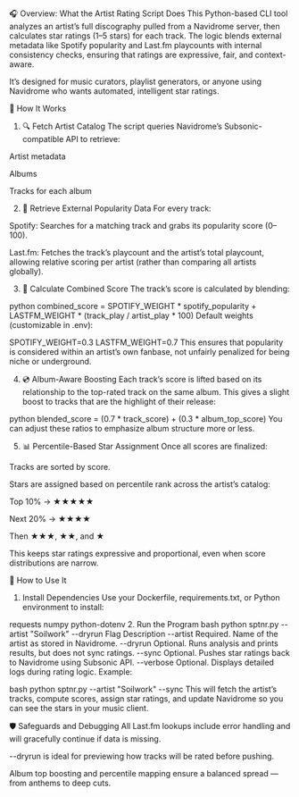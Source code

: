 🎧 Overview: What the Artist Rating Script Does
This Python-based CLI tool analyzes an artist’s full discography pulled from a Navidrome server, then calculates star ratings (1–5 stars) for each track. The logic blends external metadata like Spotify popularity and Last.fm playcounts with internal consistency checks, ensuring that ratings are expressive, fair, and context-aware.

It’s designed for music curators, playlist generators, or anyone using Navidrome who wants automated, intelligent star ratings.

🧠 How It Works
1. 🔍 Fetch Artist Catalog
The script queries Navidrome’s Subsonic-compatible API to retrieve:

Artist metadata

Albums

Tracks for each album

2. 📡 Retrieve External Popularity Data
For every track:

Spotify: Searches for a matching track and grabs its popularity score (0–100).

Last.fm: Fetches the track’s playcount and the artist’s total playcount, allowing relative scoring per artist (rather than comparing all artists globally).

3. 🧮 Calculate Combined Score
The track’s score is calculated by blending:

python
combined_score = SPOTIFY_WEIGHT * spotify_popularity + LASTFM_WEIGHT * (track_play / artist_play * 100)
Default weights (customizable in .env):

SPOTIFY_WEIGHT=0.3
LASTFM_WEIGHT=0.7
This ensures that popularity is considered within an artist’s own fanbase, not unfairly penalized for being niche or underground.

4. 💿 Album-Aware Boosting
Each track’s score is lifted based on its relationship to the top-rated track on the same album. This gives a slight boost to tracks that are the highlight of their release:

python
blended_score = (0.7 * track_score) + (0.3 * album_top_score)
You can adjust these ratios to emphasize album structure more or less.

5. 📊 Percentile-Based Star Assignment
Once all scores are finalized:

Tracks are sorted by score.

Stars are assigned based on percentile rank across the artist’s catalog:

Top 10% → ★★★★★

Next 20% → ★★★★

Then ★★★, ★★, and ★

This keeps star ratings expressive and proportional, even when score distributions are narrow.

🚀 How to Use It
1. Install Dependencies
Use your Dockerfile, requirements.txt, or Python environment to install:

requests
numpy
python-dotenv
2. Run the Program
bash
python sptnr.py --artist "Soilwork" --dryrun
Flag	Description
--artist	Required. Name of the artist as stored in Navidrome.
--dryrun	Optional. Runs analysis and prints results, but does not sync ratings.
--sync	Optional. Pushes star ratings back to Navidrome using Subsonic API.
--verbose	Optional. Displays detailed logs during rating logic.
Example:

bash
python sptnr.py --artist "Soilwork" --sync
This will fetch the artist’s tracks, compute scores, assign star ratings, and update Navidrome so you can see the stars in your music client.

🛡️ Safeguards and Debugging
All Last.fm lookups include error handling and will gracefully continue if data is missing.

--dryrun is ideal for previewing how tracks will be rated before pushing.

Album top boosting and percentile mapping ensure a balanced spread — from anthems to deep cuts.
